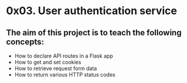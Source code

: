 # 0x03. User authentication service

## The aim of this project is to teach the following concepts:

  * How to declare API routes in a Flask app
  * How to get and set cookies
  * How to retrieve request form data
  * How to return various HTTP status codes
